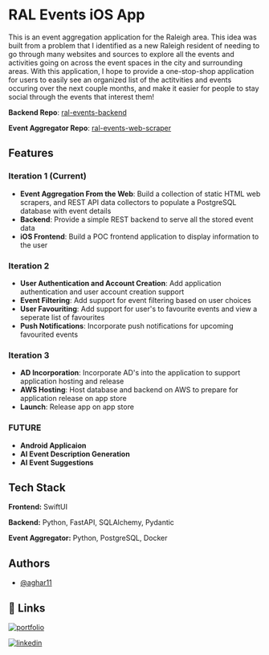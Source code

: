 
# RAL Events iOS App

This is an event aggregation application for the Raleigh area. This idea was built from a problem that I identified as a new Raleigh resident of needing to go through many websites and sources to explore all the events and activities going on across the event spaces in the city and surrounding areas. With this application, I hope to provide a one-stop-shop application for users to easily see an organized list of the actitvities and events occuring over the next couple months, and make it easier for people to stay social through the events that interest them!

**Backend Repo**: [ral-events-backend](https://github.com/aghar11/ral-events-backend/tree/main)

**Event Aggregator Repo**: [ral-events-web-scraper](https://github.com/aghar11/ral-events-web-scraper/tree/main)

## Features

### Iteration 1 (Current)
- **Event Aggregation From the Web**: Build a collection of static HTML web scrapers, and REST API data collectors to populate a PostgreSQL database with event details
- **Backend**: Provide a simple REST backend to serve all the stored event data
- **iOS Frontend**: Build a POC frontend application to display information to the user

### Iteration 2
- **User Authentication and Account Creation**: Add application authentication and user account creation support
- **Event Filtering**: Add support for event filtering based on user choices
- **User Favouriting**: Add support for user's to favourite events and view a seperate list of favourites
- **Push Notifications**: Incorporate push notifications for upcoming favourited events

### Iteration 3
- **AD Incorporation**: Incorporate AD's into the application to support application hosting and release
- **AWS Hosting**: Host database and backend on AWS to prepare for application release on app store
- **Launch**: Release app on app store

### FUTURE
- **Android Applicaion**
- **AI Event Description Generation**
- **AI Event Suggestions**


## Tech Stack

**Frontend:** SwiftUI

**Backend:** Python, FastAPI, SQLAlchemy, Pydantic

**Event Aggregator:** Python, PostgreSQL, Docker
## Authors

- [@aghar11](https://github.com/aghar11)


## 🔗 Links

[![portfolio](https://img.shields.io/badge/my_portfolio-000?style=for-the-badge&logo=ko-fi&logoColor=white)](https://akarsh.ca/)

[![linkedin](https://img.shields.io/badge/linkedin-0A66C2?style=for-the-badge&logo=linkedin&logoColor=white)](https://www.linkedin.com/in/akarsh-gharge-5881541b6/)


